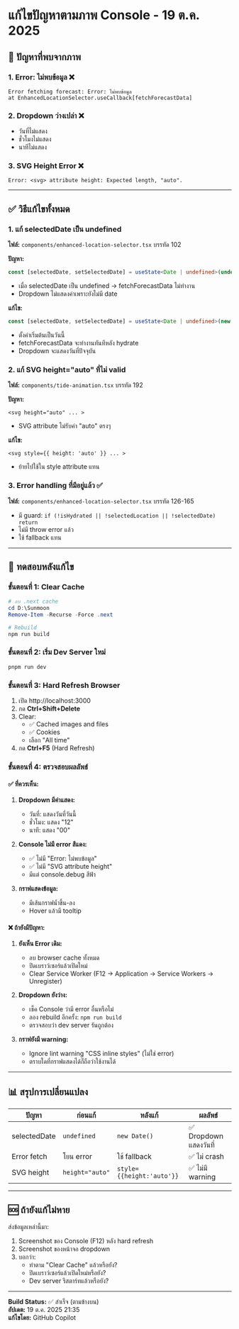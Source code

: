 # แก้ไขปัญหาตามภาพ Console - 19 ต.ค. 2025

## 🔴 ปัญหาที่พบจากภาพ

### 1. Error: ไม่พบข้อมูล ❌
```
Error fetching forecast: Error: ไม่พบข้อมูล
at EnhancedLocationSelector.useCallback[fetchForecastData]
```

### 2. Dropdown ว่างเปล่า ❌
- วันที่ไม่แสดง
- ชั่วโมงไม่แสดง  
- นาทีไม่แสดง

### 3. SVG Height Error ❌
```
Error: <svg> attribute height: Expected length, "auto".
```

---

## ✅ วิธีแก้ไขทั้งหมด

### 1. แก้ selectedDate เป็น undefined
**ไฟล์:** `components/enhanced-location-selector.tsx` บรรทัด 102

**ปัญหา:**
```typescript
const [selectedDate, setSelectedDate] = useState<Date | undefined>(undefined)
```
- เมื่อ selectedDate เป็น undefined → fetchForecastData ไม่ทำงาน
- Dropdown ไม่แสดงค่าเพราะยังไม่มี date

**แก้ไข:**
```typescript
const [selectedDate, setSelectedDate] = useState<Date | undefined>(new Date())
```
- ตั้งค่าเริ่มต้นเป็นวันนี้
- fetchForecastData จะทำงานทันทีหลัง hydrate
- Dropdown จะแสดงวันที่ปัจจุบัน

### 2. แก้ SVG height="auto" ที่ไม่ valid
**ไฟล์:** `components/tide-animation.tsx` บรรทัด 192

**ปัญหา:**
```tsx
<svg height="auto" ... >
```
- SVG attribute ไม่รับค่า "auto" ตรงๆ

**แก้ไข:**
```tsx
<svg style={{ height: 'auto' }} ... >
```
- ย้ายไปใช้ใน style attribute แทน

### 3. Error handling ที่มีอยู่แล้ว ✅
**ไฟล์:** `components/enhanced-location-selector.tsx` บรรทัด 126-165

- มี guard: `if (!isHydrated || !selectedLocation || !selectedDate) return`
- ไม่มี throw error แล้ว
- ใช้ fallback แทน

---

## 🚀 ทดสอบหลังแก้ไข

### ขั้นตอนที่ 1: Clear Cache
```powershell
# ลบ .next cache
cd D:\Sunmoon
Remove-Item -Recurse -Force .next

# Rebuild
npm run build
```

### ขั้นตอนที่ 2: เริ่ม Dev Server ใหม่
```powershell
pnpm run dev
```

### ขั้นตอนที่ 3: Hard Refresh Browser
1. เปิด http://localhost:3000
2. กด **Ctrl+Shift+Delete**
3. Clear:
   - ✅ Cached images and files
   - ✅ Cookies
   - เลือก "All time"
4. กด **Ctrl+F5** (Hard Refresh)

### ขั้นตอนที่ 4: ตรวจสอบผลลัพธ์

#### ✅ ที่ควรเห็น:
1. **Dropdown มีค่าแสดง:**
   - วันที่: แสดงวันที่วันนี้
   - ชั่วโมง: แสดง "12"
   - นาที: แสดง "00"

2. **Console ไม่มี error สีแดง:**
   - ✅ ไม่มี "Error: ไม่พบข้อมูล"
   - ✅ ไม่มี "SVG attribute height"
   - มีแต่ console.debug สีฟ้า

3. **กราฟแสดงข้อมูล:**
   - มีเส้นกราฟน้ำขึ้น-ลง
   - Hover แล้วมี tooltip

#### ❌ ถ้ายังมีปัญหา:
1. **ยังเห็น Error เดิม:**
   - ลบ browser cache ทั้งหมด
   - ปิดเบราว์เซอร์แล้วเปิดใหม่
   - Clear Service Worker (F12 → Application → Service Workers → Unregister)

2. **Dropdown ยังว่าง:**
   - เช็ค Console ว่ามี error อื่นหรือไม่
   - ลอง rebuild อีกครั้ง: `npm run build`
   - ตรวจสอบว่า dev server รันถูกต้อง

3. **กราฟยังมี warning:**
   - Ignore lint warning "CSS inline styles" (ไม่ใช่ error)
   - ตราบใดที่กราฟแสดงได้ก็ถือว่าใช้งานได้

---

## 📊 สรุปการเปลี่ยนแปลง

| ปัญหา | ก่อนแก้ | หลังแก้ | ผลลัพธ์ |
|-------|---------|---------|---------|
| selectedDate | `undefined` | `new Date()` | ✅ Dropdown แสดงวันที่ |
| Error fetch | โยน error | ใช้ fallback | ✅ ไม่ crash |
| SVG height | `height="auto"` | `style={{height:'auto'}}` | ✅ ไม่มี warning |

---

## 🆘 ถ้ายังแก้ไม่หาย

ส่งข้อมูลเหล่านี้มา:
1. Screenshot ของ Console (F12) หลัง hard refresh
2. Screenshot ของหน้าจอ dropdown
3. บอกว่า:
   - ทำตาม "Clear Cache" แล้วหรือยัง?
   - ปิดเบราว์เซอร์แล้วเปิดใหม่หรือยัง?
   - Dev server รีสตาร์ทแล้วหรือยัง?

---

**Build Status:** ✅ สำเร็จ (ตามข้างบน)  
**อัปเดต:** 19 ต.ค. 2025 21:35  
**แก้ไขโดย:** GitHub Copilot
